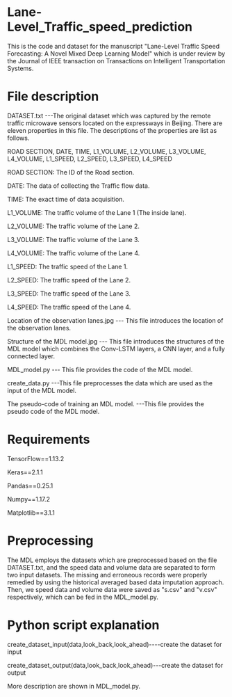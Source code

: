 # Lane-Level_Traffic_speed_prediction

This is the code and dataset for the manuscript "Lane-Level Traffic Speed Forecasting: A Novel Mixed Deep Learning Model" which is under review by the Journal of IEEE transaction on Transactions on Intelligent Transportation Systems. 

# File description
DATASET.txt ---The original dataset which was captured by the remote traffic microwave sensors located on the expressways in Beijing. There are eleven properties in this file. The descriptions of the properties are list as follows.

ROAD SECTION, DATE, TIME, L1_VOLUME, L2_VOLUME, L3_VOLUME, L4_VOLUME, L1_SPEED, L2_SPEED, L3_SPEED, L4_SPEED

ROAD SECTION: The ID of the Road section.

DATE: The data of collecting the Traffic flow data.

TIME: The exact time of data acquisition.

L1_VOLUME: The traffic volume of the Lane 1 (The inside lane).

L2_VOLUME: The traffic volume of the Lane 2.

L3_VOLUME: The traffic volume of the Lane 3.

L4_VOLUME: The traffic volume of the Lane 4.

L1_SPEED: The traffic speed of the Lane 1.

L2_SPEED: The traffic speed of the Lane 2.

L3_SPEED: The traffic speed of the Lane 3.

L4_SPEED: The traffic speed of the Lane 4.

Location of the observation lanes.jpg --- This file introduces the location of the observation lanes.

Structure of the MDL model.jpg --- This file introduces the structures of the MDL model which combines the Conv-LSTM layers, a CNN layer, and a fully connected layer.

MDL_model.py --- This file provides the code of the MDL model.

create_data.py ---This file preprocesses the data which are used as the input of the MDL model.

The pseudo-code of training an MDL model. ---This file provides the pseudo code of the MDL model. 

# Requirements

TensorFlow==1.13.2

Keras==2.1.1

Pandas==0.25.1

Numpy==1.17.2

Matplotlib==3.1.1


# Preprocessing

The MDL employs the datasets which are preprocessed based on the file DATASET.txt, and the speed data and volume data are separated to form two input datasets. The missing and erroneous records were properly remedied by using the historical averaged based data imputation approach. Then, we speed data and volume data were saved as "s.csv" and "v.csv" respectively, which can be fed in the MDL_model.py.

# Python script explanation

create_dataset_input(data,look_back,look_ahead)----create the dataset for input

create_dataset_output(data,look_back,look_ahead)---create the dataset for output

More description are shown in MDL_model.py.
